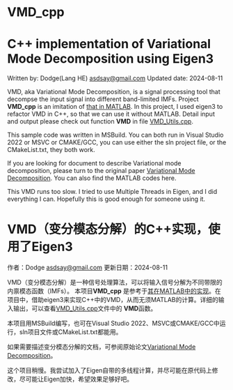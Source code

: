 # VMD_cpp

# C++ implementation of Variational Mode Decomposition using Eigen3
Written by: Dodge(Lang HE) asdsay@gmail.com
Updated date: 2024-08-11

VMD, aka Variational Mode Decomposition, is a signal processing tool that decompse the input signal into different band-limited IMFs. 
Project **VMD_cpp**  is an imitation of [that in MATLAB](https://ww2.mathworks.cn/help/wavelet/ref/vmd.html). In this project, I used eigen3 to refactor VMD in C++, so that we can use it without MATLAB. 
Detail input and output please check out function **VMD** in file [VMD_Utils.cpp](https://github.com/DodgeHo/VMD_cpp/blob/master/VMD_Utils.cpp).

This sample code was written in MSBuild. You can both run in Visual Studio 2022 or MSVC or CMAKE/GCC, you can use either the sln project file, or the CMakeList.txt, they both work.

If you are looking for document to describe Variational mode decomposition, please turn to the original paper [Variational Mode Decomposition](https://ieeexplore.ieee.org/document/6655981). You can also find the MATLAB codes here.

This VMD runs too slow. I tried to use Multiple Threads in Eigen, and I did everything I can. Hopefully this is good enough for someone using it.


# VMD（变分模态分解）的C++实现，使用了Eigen3

作者：Dodge asdsay@gmail.com 
更新日期：2024-08-11

VMD（变分模态分解）是一种信号处理算法，可以将输入信号分解为不同带限的内禀模态函数（IMFs）。
本项目**VMD_cpp** 是参考于[其在MATLAB中的实现](https://ww2.mathworks.cn/help/wavelet/ref/vmd.html)。在项目中，借助eigen3来实现C++中的VMD，从而无须MATLAB的计算。详细的输入输出，可以查看[VMD_Utils.cpp](https://github.com/DodgeHo/VMD_cpp/blob/master/VMD_Utils.cpp)文件中的 **VMD**函数。

本项目用MSBuild编写，也可在Visual Studio 2022、MSVC或CMAKE/GCC中运行，sln项目文件或CMakeList.txt都能用。

如果需要描述变分模态分解的文档，可参阅原始论文[Variational Mode Decomposition](https://ieeexplore.ieee.org/document/6655981)。

这个项目稍慢。我尝试加入了Eigen自带的多线程计算，并尽可能在原代码上修改，尽可能让Eigen加快，希望效果足够好吧。
